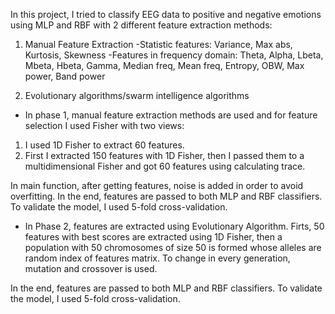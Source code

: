 In this project, I tried to classify EEG data to positive and negative emotions using MLP and RBF with 2 different feature extraction methods:
1. Manual Feature Extraction
-Statistic features:
   Variance, Max abs, Kurtosis, Skewness
-Features in frequency domain:
   Theta, Alpha, Lbeta, Mbeta, Hbeta, Gamma, Median freq, Mean freq, Entropy, OBW, Max power, Band power
     
2. Evolutionary algorithms/swarm intelligence algorithms

- In phase 1, manual feature extraction methods are used and for feature selection I used Fisher with two views:
1. I used 1D Fisher to extract 60 features.
2. First I extracted 150 features with 1D Fisher, then I passed them to a multidimensional Fisher and got 60 features using calculating trace.

In main function, after getting features, noise is added in order to avoid overfitting.
In the end, features are passed to both MLP and RBF classifiers.
To validate the model, I used 5-fold cross-validation.


- In Phase 2, features are extracted using Evolutionary Algorithm.
Firts, 50 features with best scores are extracted using 1D Fisher, then a population with 50 chromosomes of size 50 is formed whose alleles are random index of features matrix.
To change in every generation, mutation and crossover is used.

In the end, features are passed to both MLP and RBF classifiers.
To validate the model, I used 5-fold cross-validation.

